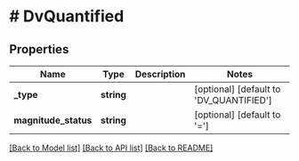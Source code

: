 # # DvQuantified

## Properties

Name | Type | Description | Notes
------------ | ------------- | ------------- | -------------
**_type** | **string** |  | [optional] [default to 'DV_QUANTIFIED']
**magnitude_status** | **string** |  | [optional] [default to '=']

[[Back to Model list]](../../README.md#models) [[Back to API list]](../../README.md#endpoints) [[Back to README]](../../README.md)
